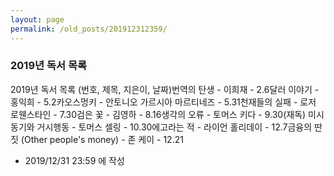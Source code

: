 ```yaml
---
layout: page
permalink: /old_posts/201912312359/
---
```


### 2019년 독서 목록

2019년 독서 목록 (번호, 제목, 지은이, 날짜)번역의 탄생 - 이희재 - 2.6달러 이야기 - 홍익희 - 5.2카오스멍키 - 안토니오 가르시아 마르티네즈 - 5.31천재들의 실패 - 로저 로웬스타인 - 7.30검은 꽃 - 김영하 - 8.16생각의 오류 - 토머스 키다 - 9.30(재독) 미시동기와 거시행동 - 토머스 셀링 - 10.30에고라는 적 - 라이언 홀리데이 - 12.7금융의 딴짓 (Other people's money) - 존 케이 - 12.21



- 2019/12/31 23:59 에 작성